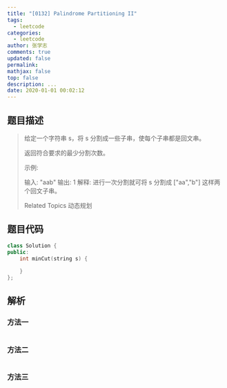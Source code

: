 ```yaml
---
title: "[0132] Palindrome Partitioning II"
tags:
  - leetcode
categories:
  - leetcode
author: 张学志
comments: true
updated: false
permalink:
mathjax: false
top: false
description: ...
date: 2020-01-01 00:02:12
---
```


## 题目描述

> 给定一个字符串 s，将 s 分割成一些子串，使每个子串都是回文串。 
> 
> 返回符合要求的最少分割次数。 
> 
> 示例: 
> 
> 输入: "aab"
> 输出: 1
> 解释: 进行一次分割就可将 s 分割成 ["aa","b"] 这样两个回文子串。
> 
> Related Topics 动态规划

## 题目代码

```cpp
class Solution {
public:
    int minCut(string s) {
        
    }
};
```

## 解析

### 方法一

```cpp

```

### 方法二

```cpp

```

### 方法三

```cpp

```

